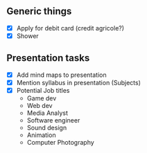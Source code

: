 ## Generic things
- [x] Apply for debit card (credit agricole?)
- [x] Shower
## Presentation tasks
- [x] Add mind maps to presentation
- [x] Mention syllabus in presentation (Subjects)
- [x] Potential Job titles
     - Game dev
     - Web dev
     - Media Analyst
     - Software engineer
     - Sound design
     - Animation
    - Computer Photography